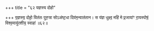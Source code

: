 +++
title = "६२ यज्ञस्य दोहो"

+++
य॒ज्ञस्य॒ दोहो॒ वित॑तः पुरु॒त्रा सोऽअ॑ष्ट॒धा दिव॑म॒न्वात॑तान। स य॑ज्ञ धुक्ष्व॒ महि॑ मे प्र॒जाया॑ꣳ रा॒यस्पोषं॒ विश्व॒मायु॑रशीय॒ स्वाहा॑ ॥६२॥